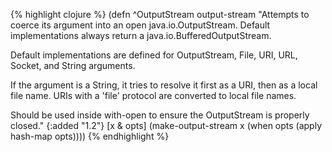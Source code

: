{% highlight clojure %}
(defn ^OutputStream output-stream
  "Attempts to coerce its argument into an open java.io.OutputStream.
   Default implementations always return a java.io.BufferedOutputStream.

   Default implementations are defined for OutputStream, File, URI, URL,
   Socket, and String arguments.

   If the argument is a String, it tries to resolve it first as a URI, then
   as a local file name.  URIs with a 'file' protocol are converted to
   local file names.

   Should be used inside with-open to ensure the OutputStream is
   properly closed."
  {:added "1.2"}
  [x & opts]
  (make-output-stream x (when opts (apply hash-map opts))))
{% endhighlight %}
